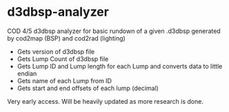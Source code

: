 # d3dbsp-analyzer
COD 4/5 d3dbsp analyzer for basic rundown of a given .d3dbsp generated by cod2map (BSP) and cod2rad (lighting)

- Gets version of d3dbsp file
- Gets Lump Count of d3dbsp file
- Gets Lump ID and Lump length for each Lump and converts data to little endian
- Gets name of each Lump from ID
- Gets start and end offsets of each lump (decimal)

Very early access. Will be heavily updated as more research is done.
